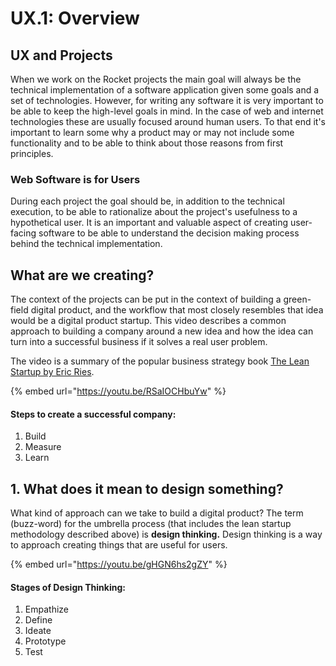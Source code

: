 # UX.1: Overview

## UX and Projects

When we work on the Rocket projects the main goal will always be the technical implementation of a software application given some goals and a set of technologies. However, for writing any software it is very important to be able to keep the high-level goals in mind. In the case of web and internet technologies these are usually focused around human users. To that end it's important to learn some why a product may or may not include some functionality and to be able to think about those reasons from first principles.

### Web Software is for Users

During each project the goal should be, in addition to the technical execution, to be able to rationalize about the project's usefulness to a hypothetical user. It is an important and valuable aspect of creating user-facing software to be able to understand the decision making process behind the technical implementation.

## What are we creating?

The context of the projects can be put in the context of building a green-field digital product, and the workflow that most closely resembles that idea would be a digital product startup. This video describes a common approach to building a company around a new idea and how the idea can turn into a successful business if it solves a real user problem.

The video is a summary of the popular business strategy book [The Lean Startup by Eric Ries](https://www.amazon.com/Lean-Startup-Entrepreneurs-Continuous-Innovation/dp/0307887898).

{% embed url="https://youtu.be/RSaIOCHbuYw" %}

#### Steps to create a successful company:

1. Build
2. Measure
3. Learn

## 1. What does it mean to design something?

What kind of approach can we take to build a digital product? The term \(buzz-word\) for the umbrella process \(that includes the lean startup methodology described above\) is **design thinking.** Design thinking is a way to approach creating things that are useful for users.

{% embed url="https://youtu.be/gHGN6hs2gZY" %}

#### Stages of Design Thinking:

1. Empathize
2. Define
3. Ideate
4. Prototype
5. Test
